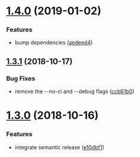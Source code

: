 # [1.4.0](https://bitbucket.org/colorfy/react-native-alias-imports/compare/v1.3.1...v1.4.0) (2019-01-02)


### Features

* bump dependencies ([aedeed4](https://bitbucket.org/colorfy/react-native-alias-imports/commits/aedeed4))

## [1.3.1](https://bitbucket.org/colorfy/react-native-alias-imports/compare/v1.3.0...v1.3.1) (2018-10-17)


### Bug Fixes

* remove the --no-ci and --debug flags ([ccb61b0](https://bitbucket.org/colorfy/react-native-alias-imports/commits/ccb61b0))

# [1.3.0](https://bitbucket.org/colorfy/react-native-alias-imports/compare/v1.2.3...v1.3.0) (2018-10-16)


### Features

* integrate semantic release ([e10dbf1](https://bitbucket.org/colorfy/react-native-alias-imports/commits/e10dbf1))
